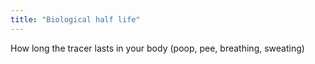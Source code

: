 ```yaml
---
title: "Biological half life"
---
```

How long the tracer lasts in your body (poop, pee, breathing, sweating)

